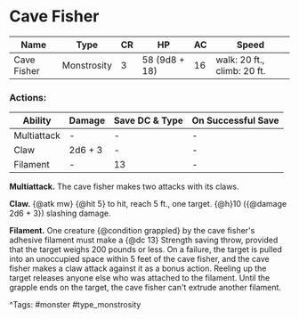 # Cave Fisher

| Name | Type | CR | HP | AC | Speed |
|------|------|----|----|----|-------|
| Cave Fisher | Monstrosity | 3 | 58 (9d8 + 18) | 16 | walk: 20 ft., climb: 20 ft. |

### Actions:

| Ability | Damage | Save DC & Type | On Successful Save |
|---------|--------|----------------|--------------------|
| Multiattack | - | - | - |
| Claw | 2d6 + 3 | - | - |
| Filament | - | 13 | - |


**Multiattack.** The cave fisher makes two attacks with its claws.

**Claw.** {@atk mw} {@hit 5} to hit, reach 5 ft., one target. {@h}10 ({@damage 2d6 + 3}) slashing damage.

**Filament.** One creature {@condition grappled} by the cave fisher's adhesive filament must make a {@dc 13} Strength saving throw, provided that the target weighs 200 pounds or less. On a failure, the target is pulled into an unoccupied space within 5 feet of the cave fisher, and the cave fisher makes a claw attack against it as a bonus action. Reeling up the target releases anyone else who was attached to the filament. Until the grapple ends on the target, the cave fisher can't extrude another filament.

^Tags: #monster #type_monstrosity
